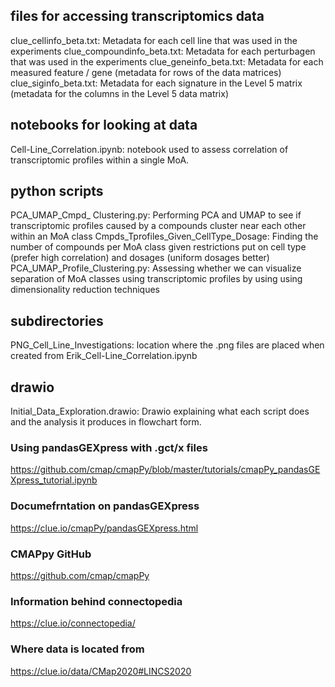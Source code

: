 ## files for accessing transcriptomics data
clue_cellinfo_beta.txt: Metadata for each cell line that was used in the experiments
clue_compoundinfo_beta.txt: Metadata for each perturbagen that was used in the experiments
clue_geneinfo_beta.txt: Metadata for each measured feature / gene (metadata for rows of the data matrices)
clue_siginfo_beta.txt: Metadata for each signature in the Level 5 matrix (metadata for the columns 
	in the Level 5 data matrix)

## notebooks for looking at data
Cell-Line_Correlation.ipynb: notebook used to assess correlation of transcriptomic profiles
	within a single MoA. 
## python scripts
PCA_UMAP_Cmpd_ Clustering.py: Performing PCA and UMAP to see if transcriptomic profiles caused by
	 a compounds cluster near each other within an MoA class
Cmpds_Tprofiles_Given_CellType_Dosage: Finding the number of compounds per MoA class given
	 restrictions put on cell type (prefer high correlation) and dosages (uniform dosages better)
PCA_UMAP_Profile_Clustering.py: Assessing whether we can visualize separation of MoA classes using transcriptomic 
	profiles by using using dimensionality reduction techniques 
## subdirectories
PNG_Cell_Line_Investigations: location where the .png files are placed when created 
	from Erik_Cell-Line_Correlation.ipynb
    
## drawio
Initial_Data_Exploration.drawio: Drawio explaining what each script does and the analysis it produces in flowchart form.


### Using pandasGEXpress with .gct/x files
https://github.com/cmap/cmapPy/blob/master/tutorials/cmapPy_pandasGEXpress_tutorial.ipynb
### Documefrntation on pandasGEXpress
https://clue.io/cmapPy/pandasGEXpress.html
### CMAPpy GitHub
https://github.com/cmap/cmapPy
### Information behind connectopedia
https://clue.io/connectopedia/
### Where data is located from
https://clue.io/data/CMap2020#LINCS2020
